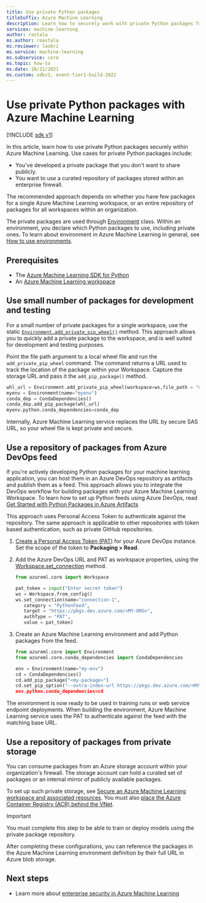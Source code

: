 ```yaml
---
title: Use private Python packages 
titleSuffix: Azure Machine Learning
description: Learn how to securely work with private Python packages from your Azure Machine Learning environments.
services: machine-learning
author: rastala
ms.author: roastala
ms.reviewer: laobri
ms.service: machine-learning
ms.subservice: core
ms.topic: how-to
ms.date: 10/21/2021
ms.custom: sdkv1, event-tier1-build-2022
---
```


# Use private Python packages with Azure Machine Learning

[!INCLUDE [sdk v1](../../../includes/machine-learning-sdk-v1.md)]

In this article, learn how to use private Python packages securely within Azure Machine Learning. Use cases for private Python packages include:

 * You've developed a private package that you don't want to share publicly.
 * You want to use a curated repository of packages stored within an enterprise firewall.

The recommended approach depends on whether you have few packages for a single Azure Machine Learning workspace, or an entire repository of packages for all workspaces within an organization.

The private packages are used through [Environment](/python/api/azureml-core/azureml.core.environment.environment) class. Within an environment, you declare which Python packages to use, including private ones. To learn about environment in Azure Machine Learning in general, see [How to use environments](how-to-use-environments.md). 

## Prerequisites

 * The [Azure Machine Learning SDK for Python](/python/api/overview/azure/ml/install)
 * An [Azure Machine Learning workspace](../quickstart-create-resources.md)

## Use small number of packages for development and testing

For a small number of private packages for a single workspace, use the static [`Environment.add_private_pip_wheel()`](/python/api/azureml-core/azureml.core.environment.environment#add-private-pip-wheel-workspace--file-path--exist-ok-false-) method. This approach allows you to quickly add a private package to the workspace, and is well suited for development and testing purposes.

Point the file path argument to a local wheel file and run the ```add_private_pip_wheel``` command. The command returns a URL used to track the location of the package within your Workspace. Capture the storage URL and pass it the `add_pip_package()` method.

```python
whl_url = Environment.add_private_pip_wheel(workspace=ws,file_path = "my-custom.whl")
myenv = Environment(name="myenv")
conda_dep = CondaDependencies()
conda_dep.add_pip_package(whl_url)
myenv.python.conda_dependencies=conda_dep
```

Internally, Azure Machine Learning service replaces the URL by secure SAS URL, so your wheel file is kept private and secure.

## Use a repository of packages from Azure DevOps feed

If you're actively developing Python packages for your machine learning application, you can host them in an Azure DevOps repository as artifacts and publish them as a feed. This approach allows you to integrate the DevOps workflow for building packages with your Azure Machine Learning Workspace. To learn how to set up Python feeds using Azure DevOps, read [Get Started with Python Packages in Azure Artifacts](/azure/devops/artifacts/quickstarts/python-packages)

This approach uses Personal Access Token to authenticate against the repository. The same approach is applicable to other repositories
with token based authentication, such as private GitHub repositories. 

 1. [Create a Personal Access Token (PAT)](/azure/devops/organizations/accounts/use-personal-access-tokens-to-authenticate?tabs=preview-page#create-a-pat) for your Azure DevOps instance. Set the scope of the token to __Packaging > Read__. 

 2. Add the Azure DevOps URL and PAT as workspace properties, using the [Workspace.set_connection](/python/api/azureml-core/azureml.core.workspace.workspace#set-connection-name--category--target--authtype--value-) method.

     ```python
    from azureml.core import Workspace
    
    pat_token = input("Enter secret token")
    ws = Workspace.from_config()
    ws.set_connection(name="connection-1", 
        category = "PythonFeed",
        target = "https://pkgs.dev.azure.com/<MY-ORG>", 
        authType = "PAT", 
        value = pat_token) 
     ```

 3. Create an Azure Machine Learning environment and add Python packages from the feed.
    
    ```python
    from azureml.core import Environment
    from azureml.core.conda_dependencies import CondaDependencies
    
    env = Environment(name="my-env")
    cd = CondaDependencies()
    cd.add_pip_package("<my-package>")
    cd.set_pip_option("--extra-index-url https://pkgs.dev.azure.com/<MY-ORG>/_packaging/<MY-FEED>/pypi/simple")")
    env.python.conda_dependencies=cd
    ```

The environment is now ready to be used in training runs or web service endpoint deployments. When building the environment, Azure Machine Learning service uses the PAT to authenticate against the feed with the matching base URL.

## Use a repository of packages from private storage

You can consume packages from an Azure storage account within your organization's firewall. The storage account can hold a curated set of packages or an internal mirror of publicly available packages.

To set up such private storage, see [Secure an Azure Machine Learning workspace and associated resources](../how-to-secure-workspace-vnet.md#secure-azure-storage-accounts). You must also [place the Azure Container Registry (ACR) behind the VNet](../how-to-secure-workspace-vnet.md#enable-azure-container-registry-acr).

> [!IMPORTANT]
> You must complete this step to be able to train or deploy models using the private package repository.

After completing these configurations, you can reference the packages in the Azure Machine Learning environment definition by their full URL in Azure blob storage.

## Next steps

 * Learn more about [enterprise security in Azure Machine Learning](../concept-enterprise-security.md)
